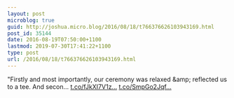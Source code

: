 ```yaml
---
layout: post
microblog: true
guid: http://joshua.micro.blog/2016/08/18/t766376626103943169.html
post_id: 35144
date: 2016-08-19T07:50:00+1100
lastmod: 2019-07-30T17:41:22+1100
type: post
url: /2016/08/18/t766376626103943169.html
---
```

"Firstly and most importantly, our ceremony was relaxed &amp;amp; reflected us to a tee. And secon… [t.co/fJkXI7V1z...](https://t.co/fJkXI7V1zO) [t.co/SmpGo2Jqf...](https://t.co/SmpGo2JqfL)
